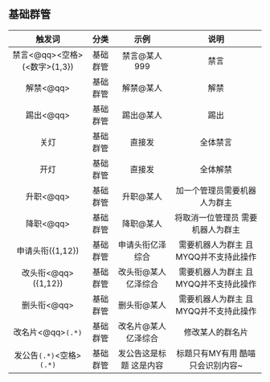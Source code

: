 ## 基础群管

| 触发词  | 分类 | 示例 | 说明 |
| :--: | :--: | :--: | :--: |
| 禁言<@qq><空格>(<数字>{1,3})  | 基础群管 | 禁言@某人 999 | 禁言 |
| 解禁<@qq> | 基础群管 | 解禁@某人 | 解禁 |
| 踢出<@qq> | 基础群管 | 踢出@某人 | 踢出 |
| 关灯 | 基础群管 | 直接发 | 全体禁言 |
| 开灯 | 基础群管 | 直接发 | 全体解禁 |
| 升职<@qq> | 基础群管 | 升职@某人 | 加一个管理员需要机器人为群主 |
| 降职<@qq> | 基础群管 | 降职@某人 | 将取消一位管理员 需要机器人为群主 |
| 申请头衔({1,12}) | 基础群管 | 申请头衔亿泽综合 | 需要机器人为群主 且 MYQQ并不支持此操作 |
| 改头衔<@qq>({1,12}) | 基础群管 | 改头衔@某人亿泽综合 | 需要机器人为群主 且 MYQQ并不支持此操作 |
| 删头衔<@qq> | 基础群管 | 删头衔@某人 | 需要机器人为群主 且 MYQQ并不支持此操作 |
| 改名片<@qq>`(.*)` | 基础群管 | 改名片@某人亿泽综合 | 修改某人的群名片 |
| 发公告`(.*)`<空格>`(.*)` | 基础群管 | 发公告这是标题 这是内容 | 标题只有MY有用 酷喵只会识别内容~ |